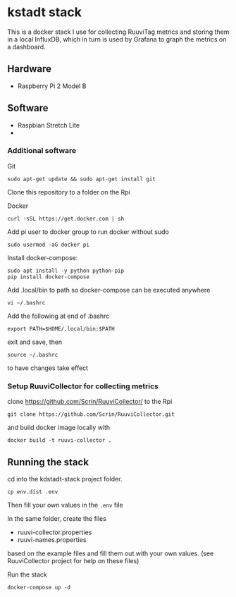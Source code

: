 # kstadt stack

This is a docker stack I use for collecting RuuviTag metrics and storing them in a local InfluxDB, which in turn is used by Grafana to graph the metrics on a dashboard.

## Hardware

- Raspberry Pi 2 Model B

## Software
- Raspbian Stretch Lite
- 

### Additional software



Git
```
sudo apt-get update && sudo apt-get install git
```

Clone this repository to a folder on the Rpi


Docker
```
curl -sSL https://get.docker.com | sh
```

Add pi user to docker group to run docker without sudo

```
sudo usermod -aG docker pi
```

Install docker-compose:
```
sudo apt install -y python python-pip
pip install docker-compose
```

Add .local/bin to path so docker-compose can be executed anywhere
```
vi ~/.bashrc
```

Add the following at end of .bashrc
```
export PATH=$HOME/.local/bin:$PATH
```
exit and save, then
```
source ~/.bashrc
```
to have changes take effect


### Setup RuuviCollector for collecting metrics

clone https://github.com/Scrin/RuuviCollector/ to the Rpi

```
git clone https://github.com/Scrin/RuuviCollector.git
```

and build docker image locally with

```
docker build -t ruuvi-collector .
```



## Running the stack

cd into the kdstadt-stack project folder. 
```
cp env.dist .env
```
Then fill your own values in the ```.env``` file

In the same folder, create the files
- ruuvi-collector.properties
- ruuvi-names.properties

based on the example files and fill them out with your own values. (see RuuviCollector project for help on these files)

Run the stack
```
docker-compose up -d
```
